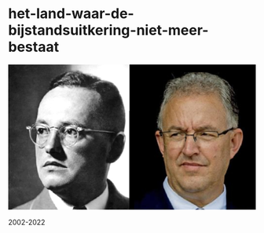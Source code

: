 # het-land-waar-de-bijstandsuitkering-niet-meer-bestaat
![](https://github.com/nondejus/het-land-waar-de-bijstandsuitkering-niet-meer-bestaat/blob/main/ArtBoard%20Image%20(53).jpg)

2002-2022
